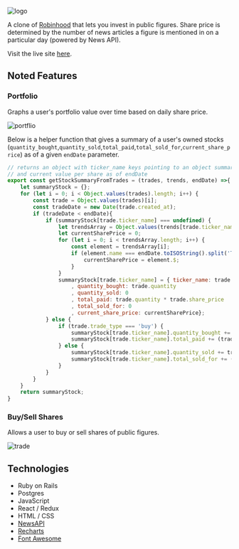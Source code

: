 ![logo](https://github.com/amandayhuang/robins-hood/blob/master/app/assets/images/logo.png )


A clone of [Robinhood](https://robinhood.com/) that lets you invest in public figures. Share price is determined by the number of news articles a figure is mentioned in on a particular day (powered by News API).

Visit the live site [here](https://robins-hood.herokuapp.com/).

## Noted Features

### Portfolio
Graphs a user's portfolio value over time based on daily share price.

![portflio](https://github.com/amandayhuang/robins-hood/blob/master/app/assets/images/portfolio.png)

Below is a helper function that gives a summary of a user's owned stocks (`quantity_bought`,`quantity_sold`,`total_paid`,`total_sold_for`,`current_share_price`) as of a given `endDate` parameter.
```javascript
// returns an object with ticker_name keys pointing to an object summarizing shares bought and sold 
// and current value per share as of endDate
export const getStockSummaryFromTrades = (trades, trends, endDate) =>{
    let summaryStock = {};
    for (let i = 0; i < Object.values(trades).length; i++) {
        const trade = Object.values(trades)[i];
        const tradeDate = new Date(trade.created_at);
        if (tradeDate < endDate){
            if (summaryStock[trade.ticker_name] === undefined) {
                let trendsArray = Object.values(trends[trade.ticker_name]);
                let currentSharePrice = 0;
                for (let i = 0; i < trendsArray.length; i++) {
                    const element = trendsArray[i];
                    if (element.name === endDate.toISOString().split('T')[0]){
                        currentSharePrice = element.$;
                    }
                }
                summaryStock[trade.ticker_name] = { ticker_name: trade.ticker_name
                    , quantity_bought: trade.quantity
                    , quantity_sold: 0
                    , total_paid: trade.quantity * trade.share_price
                    , total_sold_for: 0
                    , current_share_price: currentSharePrice};
            } else {
                if (trade.trade_type === 'buy') {
                    summaryStock[trade.ticker_name].quantity_bought += trade.quantity;
                    summaryStock[trade.ticker_name].total_paid += (trade.quantity*trade.share_price);
                } else {
                    summaryStock[trade.ticker_name].quantity_sold += trade.quantity;
                    summaryStock[trade.ticker_name].total_sold_for += (trade.quantity*trade.share_price);
                }
            }
        }
    }
    return summaryStock;
}
```

### Buy/Sell Shares
Allows a user to buy or sell shares of public figures.

![trade](https://github.com/amandayhuang/robins-hood/blob/master/app/assets/images/trade.png )

## Technologies
* Ruby on Rails
* Postgres
* JavaScript
* React / Redux
* HTML / CSS
* [NewsAPI](https://newsapi.org/)
* [Recharts](https://recharts.org/)
* [Font Awesome](https://fontawesome.com/)




